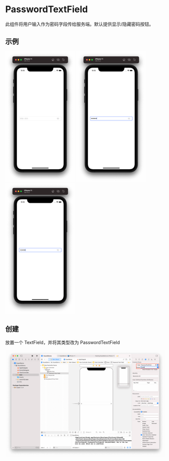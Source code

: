 # PasswordTextField

<LastUpdated/>

此组件将用户输入作为密码字段传给服务端。默认提供显示/隐藏密码按钮。

## 示例

<img src="./../images/tfpassword1.png" alt="drawing" width="220"/>
<img src="./../images/tfpassword2.png" alt="drawing" width="220"/>
<img src="./../images/tfpassword3.png" alt="drawing" width="220"/>

## 创建

放置一个 TextField，并将其类型改为 PasswordTextField

![](./../images/tfpassword0.png)
